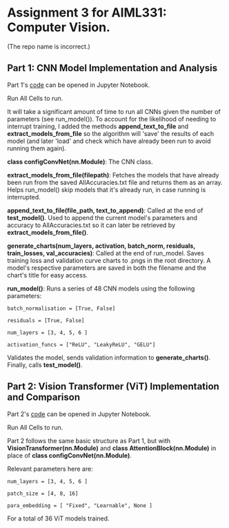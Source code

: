 # Assignment 3 for AIML331: Computer Vision.

(The repo name is incorrect.)

## Part 1: CNN Model Implementation and Analysis 

Part 1's [code](https://github.com/alexwelsby/AIML331_assign4/blob/master/Assignment3-Part1.ipynb) can be opened in Jupyter Notebook.

Run All Cells to run.

It will take a significant amount of time to run all CNNs given the number of parameters (see run_model()). To account for the likelihood of needing to interrupt training, I added the methods **append_text_to_file** and **extract_models_from_file** so the algorithm will 'save' the results of each model (and later 'load' and check which have already been run to avoid running them again).

**class configConvNet(nn.Module)**: The CNN class.

**extract_models_from_file(filepath)**: Fetches the models that have already been run from the saved AllAccuracies.txt file and returns them as an array. Helps run_model() skip models that it's already run, in case running is interrupted.

**append_text_to_file(file_path, text_to_append)**: Called at the end of **test_model()**. Used to append the current model's parameters and accuracy to AllAccuracies.txt so it can later be retrieved by **extract_models_from_file()**.

**generate_charts(num_layers, activation, batch_norm, residuals, train_losses, val_accuracies)**: Called at the end of run_model. Saves training loss and validation curve charts to .pngs in the root directory. A model's respective parameters are saved in both the filename and the chart's title for easy access.

**run_model()**: Runs a series of 48 CNN models using the following parameters: 

```
batch_normalisation = [True, False]

residuals = [True, False]

num_layers = [3, 4, 5, 6 ] 

activation_funcs = ["ReLU", "LeakyReLU", "GELU"]
```
Validates the model, sends validation information to **generate_charts()**. Finally, calls **test_model()**.

## Part 2: Vision Transformer (ViT) Implementation and Comparison
Part 2's [code](https://github.com/alexwelsby/AIML331_assign4/blob/master/Assignment3-Part2.ipynb) can be opened in Jupyter Notebook.

Run All Cells to run.

Part 2 follows the same basic structure as Part 1, but with **VisionTransformer(nn.Module)** and  **class AttentionBlock(nn.Module)** in place of **class configConvNet(nn.Module)**.

Relevant parameters here are:
```
num_layers = [3, 4, 5, 6 ]

patch_size = [4, 8, 16]

para_embedding = [ "Fixed", "Learnable", None ]
```

For a total of 36 ViT models trained.
